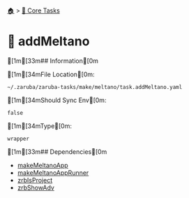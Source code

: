 <!--startTocHeader-->
[🏠](../README.md) > [🥝 Core Tasks](README.md)
# 🐉 addMeltano
<!--endTocHeader-->

[1m[33m## Information[0m

[1m[34mFile Location[0m:

    ~/.zaruba/zaruba-tasks/make/meltano/task.addMeltano.yaml

[1m[34mShould Sync Env[0m:

    false

[1m[34mType[0m:

    wrapper


[1m[33m## Dependencies[0m

* [makeMeltanoApp](make-meltano-app.md)
* [makeMeltanoAppRunner](make-meltano-app-runner.md)
* [zrbIsProject](zrb-is-project.md)
* [zrbShowAdv](zrb-show-adv.md)